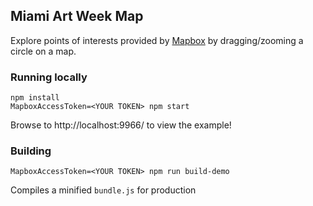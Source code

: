 Miami Art Week Map
---

Explore points of interests provided by [Mapbox](http://www.mapbox.com)
by dragging/zooming a circle on a map.


### Running locally

    npm install
    MapboxAccessToken=<YOUR TOKEN> npm start

Browse to http://localhost:9966/ to view the example!

### Building

    MapboxAccessToken=<YOUR TOKEN> npm run build-demo

Compiles a minified `bundle.js` for production
